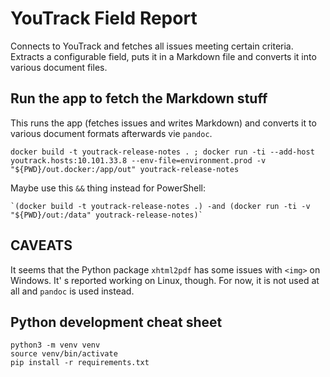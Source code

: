 # YouTrack Field Report

Connects to YouTrack and fetches all issues meeting certain criteria. Extracts a configurable field, puts it in a Markdown file and converts it into various document files.

## Run the app to fetch the Markdown stuff
This runs the app (fetches issues and writes Markdown) and converts it to various document formats afterwards vie `pandoc`.

```shell
docker build -t youtrack-release-notes . ; docker run -ti --add-host youtrack.hosts:10.101.33.8 --env-file=environment.prod -v "${PWD}/out.docker:/app/out" youtrack-release-notes
```

Maybe use this `&&` thing instead for PowerShell:
```shell
`(docker build -t youtrack-release-notes .) -and (docker run -ti -v "${PWD}/out:/data" youtrack-release-notes)`
```

## CAVEATS

It seems that the Python package `xhtml2pdf` has some issues with `<img>` on Windows. It' s reported working on Linux, though.
For now, it is not used at all and `pandoc` is used instead. 

## Python development cheat sheet

```shell
python3 -m venv venv
source venv/bin/activate
pip install -r requirements.txt
```
